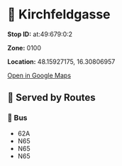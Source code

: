 # 🚉 Kirchfeldgasse


**Stop ID:** at:49:679:0:2

**Zone:** 0100

**Location:** 48.15927175, 16.30806957

[Open in Google Maps](https://www.google.com/maps?q=48.15927175,16.30806957)

## 🚆 Served by Routes

### 🚌 Bus
- 62A
- N65
- N65
- N65